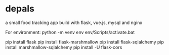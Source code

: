 # depals
a small food tracking app build with flask, vue.js, mysql and nginx 


For environment: 
python -m venv env
env/Scripts/activate.bat

pip install flask
pip install flask-marshmallow
pip install flask-sqlalchemy
pip install marshmallow-sqlalchemy
pip install -U flask-cors